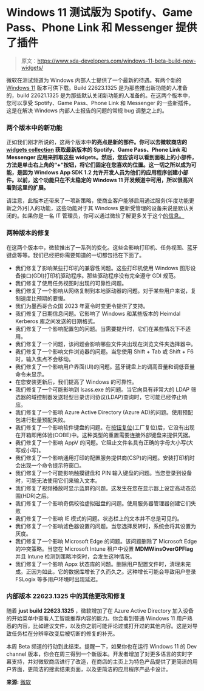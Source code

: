 # Windows 11 测试版为 Spotify、Game Pass、Phone Link 和 Messenger 提供了插件

> 原文：<https://www.xda-developers.com/windows-11-beta-build-new-widgets/>

微软在测试频道为 Windows 内部人士提供了一个最新的待遇。有两个新的 [Windows 11](https://www.xda-developers.com/windows-11/) 版本可供下载。Build 22623.1325 是为那些推出新功能的人准备的，build 22621.1325 是为那些默认关闭新功能的人准备的。在这两个版本中，您可以享受 Spotify、Game Pass、Phone Link 和 Messenger 的一些新插件。这是在解决 Windows 内部人士报告的问题的常规 bug 调整之上的。

### 两个版本中的新功能

正如我们刚才所说的，这两个版本中**的亮点是新的部件。你可以去微软商店的 [widgets collection](http://ms-windows-store://collection/?collectionid=MerchandiserContent/Apps/WidgetCollection/Widgetsforeverything) 获取最新版本的 Spotify、Game Pass、Phone Link 和 Messenger 应用来抓取这些 widgets。然后，您应该可以看到面板上的小部件，方法是单击右上角的“+”按钮，将它们固定在您喜欢的位置。这一切之所以成为可能，是因为 Windows App SDK 1.2 允许开发人员为他们的应用程序创建小部件。以前，这个功能只在不太稳定的 Windows 11 开发频道中可用，所以很高兴看到这里的扩展。**

请注意，此版本还带来了一项新策略，使商业客户能够启用通过服务(年度功能更新之外)引入的功能，这些功能对于其 Windows 更新受管理的设备来说是默认关闭的。如果你是一名 IT 管理员，你可以通过微软了解更多关于这个[的信息。](https://techcommunity.microsoft.com/t5/windows-it-pro-blog/commercial-control-for-continuous-innovation/ba-p/3737575)

### 两种版本的修复

在这两个版本中，微软推出了一系列的变化。这些会影响打印机、任务视图、蓝牙键盘等等。我们已经把你需要知道的一切都包括在下面了。

*   我们修复了影响某些打印机的兼容性问题。这些打印机使用 Windows 图形设备接口(GDI)打印机驱动程序。那些驱动程序没有完全遵守 GDI 规范。
*   我们修复了使用任务视图时出现的可靠性问题。
*   我们修复了一个影响从网络复制到本地驱动器的问题。对于某些用户来说，复制速度比预期的要慢。
*   我们为墨西哥合众国 2023 年夏令时变更令提供了支持。
*   我们修复了日期信息问题。它影响了 Windows 和某些版本的 Heimdal Kerberos 库之间发送的日期格式。
*   我们修复了一个影响配置包的问题。当需要提升时，它们在某些情况下不适用。
*   我们修复了一个问题，该问题会影响哪些文件夹出现在浏览文件夹选择器中。
*   我们修复了一个影响文件浏览器的问题。当您使用 Shift + Tab 或 Shift + F6 时，输入焦点不会移动。
*   我们修复了一个影响用户界面(UI)的问题。蓝牙键盘上的调高音量和调低音量命令未显示。
*   在您安装更新后，我们提高了 Windows 的可靠性。
*   我们修复了一个可能影响到 lsass.exe 的问题。当它向具有非常大的 LDAP 筛选器的域控制器发送轻型目录访问协议(LDAP)查询时，它可能已经停止响应。
*   我们修复了一个影响 Azure Active Directory (Azure AD)的问题。使用预配包进行批量预配失败。
*   我们修复了一个影响软件键盘的问题。在[按钮复位](https://learn.microsoft.com/windows-hardware/manufacture/desktop/how-push-button-reset-features-work?view=windows-11)(工厂复位)后，它没有出现在开箱即用体验(OOBE)中。这种类型的重置需要连接外部键盘来提供凭据。
*   我们修复了一个影响 AppV 的问题。它阻止文件名具有正确的字母大小写(大写或小写)。
*   我们修复了一个影响通用打印的配置服务提供商(CSP)的问题。安装打印机时会出现一个命令提示符窗口。
*   我们修复了一个可能影响触摸键盘和 PIN 输入键盘的问题。当您登录到设备时，可能无法使用它们来输入文本。
*   我们修复了视频播放时显示蓝屏的问题。这发生在您在显示器上设定高动态范围(HDR)之后。
*   我们修复了一个影响奇偶校验虚拟磁盘的问题。使用服务器管理器创建它们失败
*   我们修复了一个影响 IE 模式的问题。状态栏上的文本并不总是可见的。
*   我们修复了一个影响滤色器设置的问题。当您选择反转时，系统会将其设置为灰度。
*   我们修复了一个影响 Microsoft Edge 的问题。该问题删除了 Microsoft Edge 的冲突策略。当您在 Microsoft Intune 租户中设置 **MDMWinsOverGPFlag** 并且 Intune 检测到策略冲突时，会发生这种情况。
*   我们修复了一个影响 Appx 状态库的问题。删除用户配置文件时，清理未完成。正因为如此，它的数据库增长了久而久之。这种增长可能会导致用户登录 FSLogix 等多用户环境时出现延迟。

### 内部版本 22623.1325 中的其他更改和修复

随着 **just build 22623.1325** ，微软增加了在 Azure Active Directory 加入设备的开始菜单中查看人工智能推荐内容的能力。你会看到普通 Windows 11 用户熟悉的内容，比如建议文件，以及你之前可能评论过或打开过的其他内容。这是对导致任务栏在分辨率改变后被切断的修复的补充。

本周 Beta 频道的行动到此结束。提醒一下，如果你也在运行 Windows 11 的 Dev channel 版本，你会在周三得到一个新版本。开发者增加了对更多语言的实时字幕支持，并对微软商店进行了改造，在商店的主页上为特色产品提供了更简洁的用户界面，更简洁的搜索结果页面，以及更简洁的应用程序产品卡设计。

**来源:** [微软](https://blogs.windows.com/windows-insider/2023/02/16/announcing-windows-11-insider-preview-build-22621-1325-and-22623-1325/)